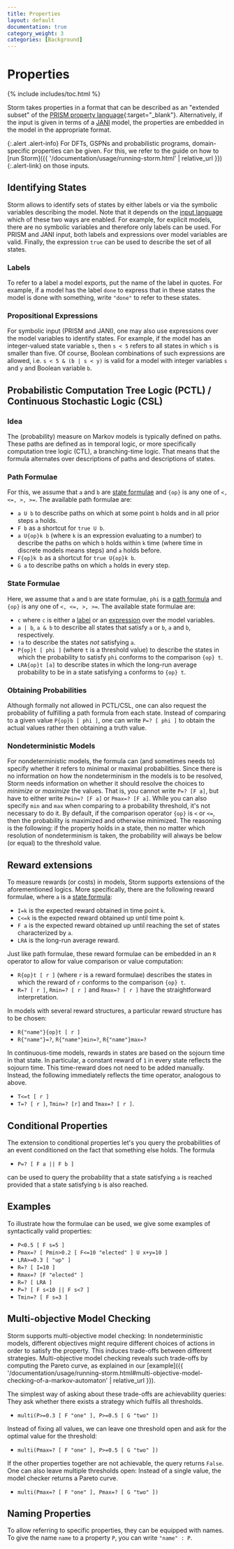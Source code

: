 ```yaml
---
title: Properties
layout: default
documentation: true
category_weight: 3
categories: [Background]
---
```


<h1>Properties</h1>

{% include includes/toc.html %}

Storm takes properties in a format that can be described as an "extended subset" of the [PRISM property language](http://www.prismmodelchecker.org/manual/PropertySpecification/Introduction){:target="_blank"}. Alternatively, if the input is given in terms of a [JANI](languages.html#jani) model, the properties are embedded in the model in the appropriate format.

{:.alert .alert-info}
For DFTs, GSPNs and probabilistic programs, domain-specific properties can be given. For this, we refer to the guide on how to [run Storm]({{ '/documentation/usage/running-storm.html' | relative_url }}){:.alert-link} on those inputs.

## Identifying States

Storm allows to identify sets of states by either labels or via the symbolic variables describing the model. Note that it depends on the [input language](languages.html) which of these two ways are enabled. For example, for explicit models, there are no symbolic variables and therefore only labels can be used. For PRISM and JANI input, both labels and expressions over model variables are valid. Finally, the expression `true` can be used to describe the set of all states.

### Labels

To refer to a label a model exports, put the name of the label in quotes. For example, if a model has the label `done` to express that in these states the model is done with something, write `"done"` to refer to these states.

### Propositional Expressions

For symbolic input (PRISM and JANI), one may also use expressions over the model variables to identify states. For example, if the model has an integer-valued state variable `s`, then `s < 5` refers to all states in which `s` is smaller than five. Of course, Boolean combinations of such expressions are allowed, i.e. `s < 5 & (b | s < y)` is valid for a model with integer variables `s` and `y` and Boolean variable `b`.

## Probabilistic Computation Tree Logic (PCTL) / Continuous Stochastic Logic (CSL)

### Idea
The (probability) measure on Markov models is typically defined on paths. These paths are defined as in temporal logic, or more specifically computation tree logic (CTL), a branching-time logic. That means that the formula alternates over descriptions of paths and descriptions of states.

### Path Formulae

For this, we assume that `a` and `b` are [state formulae](#state-formulae) and `{op}` is any one of `<, <=, >, >=`. The available path formulae are:

- `a U b` to describe paths on which at some point `b` holds and in all prior steps `a` holds.
- `F b` as a shortcut for `true U b`.
- `a U{op}k b` (where `k` is an expression evaluating to a number) to describe the paths on which `b` holds within `k` time (where time in discrete models means steps) and `a` holds before.
- `F{op}k b` as a shortcut for `true U{op}k b`.
- `G a` to describe paths on which `a` holds in every step.

### State Formulae

Here, we assume that `a` and `b` are state formulae, `phi` is a [path formula](#path-formulae) and `{op}` is any one of `<, <=, >, >=`. The available state formulae are:

- `c` where `c` is either a [label](#labels) or an [expression](#propositional-expressions) over the model variables.
- `a | b`, `a & b` to describe all states that satisfy `a` or `b`, `a` and `b`, respectively.
- `!a` to describe the states *not* satisfying `a`.
- `P{op}t [ phi ]` (where `t` is a threshold value) to describe the states in which the probability to satisfy `phi` conforms to the comparison `{op} t`.
- `LRA{op}t [a]` to describe states in which the long-run average probability to be in a state satisfying `a` conforms to `{op} t`.

### Obtaining Probabilities

Although formally not allowed in PCTL/CSL, one can also request the probability of fulfilling a path formula from each state. Instead of comparing to a given value `P{op}b [ phi ]`, one can write `P=? [ phi ]` to obtain the actual values rather then obtaining a truth value.

### Nondeterministic Models

For nondeterministic models, the formula can (and sometimes needs to) specify whether it refers to minimal or maximal probabilities. Since there is no information on how the nondeterminism in the models is to be resolved, Storm needs information on whether it should resolve the choices to *minimize* or *maximize* the values. That is, you cannot write `P=? [F a]`, but have to either write `Pmin=? [F a]` or `Pmax=? [F a]`. While you can also specify `min` and `max` when comparing to a probability threshold, it's not necessary to do it. By default, if the comparison operator `{op}` is `<` or `<=`, then the probability is maximized and otherwise minimized. The reasoning is the following: if the property holds in a state, then no matter which resolution of nondeterminism is taken, the probability will always be below (or equal) to the threshold value.

## Reward extensions

To measure rewards (or costs) in models, Storm supports extensions of the aforementioned logics. More specifically, there are the following reward formulae, where `a` is a [state formula](#state-formulae):

- `I=k` is the expected reward obtained in time point `k`.
- `C<=k` is the expected reward obtained up until time point `k`.
- `F a` is the expected reward obtained up until reaching the set of states characterized by `a`.
- `LRA` is the long-run average reward.

Just like path formulae, these reward formulae can be embedded in an `R` operator to allow for value comparison or value computation:

- `R{op}t [ r ]` (where `r` is a reward formulae) describes the states in which the reward of `r` conforms to the comparison `{op} t`.
- `R=? [ r ]`, `Rmin=? [ r ]` and `Rmax=? [ r ]` have the straightforward interpretation.

In models with several reward structures, a particular reward structure has to be chosen:

- `R{"name"}{op}t [ r ]`
- `R{"name"}=?`, `R{"name"}min=?`, `R{"name"}max=?`


In continuous-time models, rewards in states are based on the sojourn time in that state.
In particular, a constant reward of `1` in every state reflects the sojourn time. This time-reward does not need to be added manually.
Instead, the following immediately reflects the time operator, analogous to above.

- `T<=t [ r ]`
- `T=? [ r ]`, `Tmin=? [r]` and `Tmax=? [ r ]`.


## Conditional Properties

The extension to conditional properties let's you query the probabilities of an event conditioned on the fact that something else holds. The formula

- `P=? [ F a || F b ]`

can be used to query the probability that a state satisfying `a` is reached provided that a state satisfying `b` is also reached.

## Examples

To illustrate how the formulae can be used, we give some examples of syntactically valid properties:

- `P<0.5 [ F s=5 ]`
- `Pmax=? [ Pmin>0.2 [ F<=10 "elected" ] U x+y=10 ]`
- `LRA>=0.3 [ "up" ]`
- `R=? [ I=10 ]`
- `Rmax=? [F "elected" ]`
- `R=? [ LRA ]`
- `P=? [ F s<10 || F s<7 ]`
- `Tmin=? [ F s=3 ]`

## Multi-objective Model Checking

Storm supports multi-objective model checking: In nondeterministic models, different objectives might require different choices of actions in order to satisfy the property.
This induces trade-offs between different strategies. Multi-objective model checking reveals such trade-offs by computing the Pareto curve, as explained in our [example]({{ '/documentation/usage/running-storm.html#multi-objective-model-checking-of-a-markov-automaton' | relative_url }}).

The simplest way of asking about these trade-offs are achievability queries: They ask whether there exists a strategy which fulfils all thresholds.

- `multi(P>=0.3 [ F "one" ], P>=0.5 [ G "two" ])`

Instead of fixing all values, we can leave one threshold open and ask for the optimal value for the threshold:

-  `multi(Pmax=? [ F "one" ], P>=0.5 [ G "two" ])`

If the other properties together are not achievable, the query returns `False`.
One can also leave multiple thresholds open: Instead of a single value, the model checker returns a Pareto curve.

-  `multi(Pmax=? [ F "one" ], Pmax=? [ G "two" ])`


## Naming Properties

To allow referring to specific properties, they can be equipped with names. To give the name `name` to a property `P`, you can write `"name" : P`.


